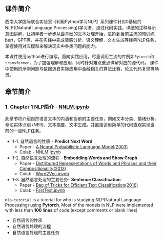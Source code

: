 ## 课件简介
西南大学国际联合实验室《利用Python学习NLP》系列课件针对0基础的NLP((Natural Language Processing))学习者，通过代码实践，详细的注释与示意图讲解，让初学者一步步从最基础的文本处理开始，进阶到当前主流的预训练bert，GPT等，并在实践中完成情感分析，语义理解，文本生成等经典NLP任务，掌握使用对应模型来解决现实中各类问题的能力。

本课件使用python进行编写，面向实践应用，尽量调用主流的库例如`Pytorch`和`transformer`，为了加强理解和应用，同时针对难点重点详解对应的源代码。
课件中使用的示例问题与数据选自实际应用中金融相关的算法比赛，论文代码复现等场景。

## 章节简介

### 1. Chapter 1 NLP简介 - [NNLM.ipynb](https://colab.research.google.com/github/graykode/nlp-tutorial/blob/master/1-1.NNLM/NNLM.ipynb)
此章节将介绍自然语言文本的内涵和当前的主要任务，例如文本分类、情绪分析、命名实体识别 (NER)、文本摘要、文本生成。并直接调用简单的代码直观实现当前的一些NLP任务。


- 1-1. 自然语言的性质 - **Predict Next Word**
  - Paper -  [A Neural Probabilistic Language Model(2003)](http://www.jmlr.org/papers/volume3/bengio03a/bengio03a.pdf)
  - Colab - [NNLM.ipynb](https://github.com/superlin30/NLP-with-Python/blob/main/Chapter%201%20NLP%E7%AE%80%E4%BB%8B/Chapter%201%20NLP%E7%AE%80%E4%BB%8B.ipynb)
- 1-2. 自然语言处理的流程 - **Embedding Words and Show Graph**
  - Paper - [Distributed Representations of Words and Phrases
    and their Compositionality(2013)](https://papers.nips.cc/paper/5021-distributed-representations-of-words-and-phrases-and-their-compositionality.pdf)
  - Colab - [Word2Vec.ipynb](https://colab.research.google.com/github/graykode/nlp-tutorial/blob/master/1-2.Word2Vec/Word2Vec_Skipgram(Softmax).ipynb)
- 1-3. 自然语言处理的主要任务- **Sentence Classification**
  - Paper - [Bag of Tricks for Efficient Text Classification(2016)](https://arxiv.org/pdf/1607.01759.pdf)
  - Colab - [FastText.ipynb](https://colab.research.google.com/github/graykode/nlp-tutorial/blob/master/1-3.FastText/FastText.ipynb)

`nlp-tutorial` is a tutorial for who is studying NLP(Natural Language Processing) using **Pytorch**. Most of the models in NLP were implemented with less than **100 lines** of code.(except comments or blank lines)
* 自然语言的性质
* 自然语言处理的流程
* 自然语言处理的主要任务
